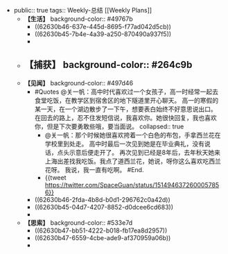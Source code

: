 - public:: true
  tags:: Weekly-总结
  [[Weekly Plans]]
	- **【生活】**
	  background-color:: #49767b
		- ((62630b46-637e-445d-8695-f77ad042d5cb))
		- ((62630b45-7b4e-4a39-a250-870490a937f5))
		-
	- **【捕获】**
	  background-color:: #264c9b
		-
	- **【见闻】**
	  background-color:: #497d46
		- #Quotes @关一帆：高中时代喜欢过一个女孩子，高一时经常一起去食堂吃饭，在教学区到宿舍区的地下隧道里开心聊天。 高一的寒假的某一天，在一个湖边散步了一下午，想要表白始终不好意思说出口。在回去的路上，忍不住发短信说，我喜欢你。她很快回复，我也喜欢你，但是下次要勇敢些哦，要当面说。
		  collapsed:: true
			- @关一帆：那个时候她很喜欢挎着一个白色的布包，手拿西兰花在学校里到处走。 高中时最后一次见到她是在毕业典礼，没有说话，点头示意后便走开了。 再次见到已经是8年后，去年秋天她来上海出差找我吃饭。我点了道西兰花，她说，呀你这么喜欢吃西兰花呀。 我说，我一直有吃啊。 #End.
			- {{tweet https://twitter.com/SpaceGuan/status/1514946372600057856}}
		- ((62630b46-2fda-4b8d-b0d1-296762c0a42d))
		- ((62630b45-04d7-4207-8852-d0dcee6cd683))
		-
	- **【思索】**
	  background-color:: #533e7d
		- ((62630b47-bb51-4222-b018-fb17ea8d2957))
		- ((62630b47-6559-4cbe-ade9-af370959a06b))
		-